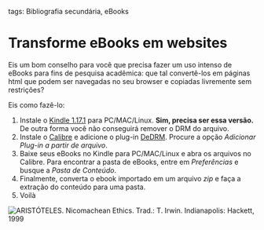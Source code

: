tags: Bibliografia secundária, eBooks  

# Transforme eBooks em websites  
  
Eis um bom conselho para você que precisa fazer um uso intenso de eBooks para fins de pesquisa acadêmica: que tal convertê-los em páginas html que podem ser navegadas no seu browser e copiadas livremente sem restrições?  
  
Eis como fazê-lo:  
  
  
1. Instale o [Kindle 1.17.1](https://www.epubsoft.com/soft/kindle-for-pc.html) para PC/MAC/Linux. **Sim, precisa ser essa versão.** De outra forma você não conseguirá remover o DRM do arquivo.  
2. Instale o [Calibre](https://calibre-ebook.com/) e adicione o plug-in [DeDRM](https://github.com/apprenticeharper/DeDRM_tools/releases). Procure a opção *Adicionar Plug-in a partir de arquivo*.  
3. Baixe seus eBooks no Kindle para PC/MAC/Linux e abra os arquivos no Calibre. Para encontrar a pasta de eBooks, entre em *Preferências* e busque a *Pasta de Conteúdo*.  
4. Finalmente, converta o ebook importado em um arquivo *zip* e faça a extração do conteúdo para uma pasta.  
5. Voilà  
  
  
![ARISTÓTELES. Nicomachean Ethics. Trad.: T. Irwin. Indianapolis: Hackett, 1999](https://www.dropbox.com/s/jl6x9ugnfnymqfr/2019-11-13-23-51.png?raw=1)  
  
  
  
